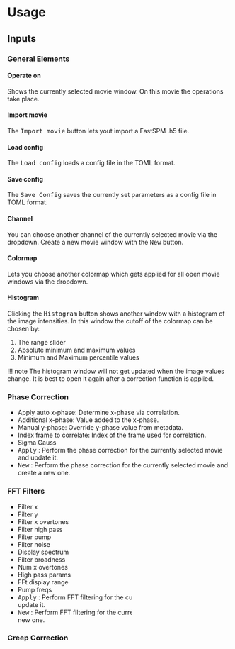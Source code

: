 # Usage

## Inputs

### General Elements

#### Operate on

Shows the currently selected movie window. On this movie the operations take
place.

#### Import movie

The <kbd>Import movie</kbd> button lets yout import a FastSPM .h5 file.

#### Load config

The <kbd>Load config</kbd> loads a config file in the TOML format.

#### Save config

The <kbd>Save Config</kbd> saves the currently set parameters as a config file
in TOML format.

#### Channel

You can choose another channel of the currently selected movie via the dropdown.
Create a new movie window with the <kbd>New</kbd> button.

#### Colormap

Lets you choose another colormap which gets applied for all open movie windows
via the dropdown.

#### Histogram

Clicking the <kbd>Histogram</kbd> button shows another window with a histogram
of the image intensities. In this window the cutoff of the colormap can be
chosen by:

1. The range slider
2. Absolute minimum and maximum values
3. Minimum and Maximum percentile values

!!! note
    The histogram window will not get updated when the image values change.
    It is best to open it again after a correction function is applied.

### Phase Correction

- Apply auto x-phase: Determine x-phase via correlation.
- Additional x-phase: Value added to the x-phase.
- Manual y-phase: Override y-phase value from metadata.
- Index frame to correlate: Index of the frame used for correlation.
- Sigma Gauss
- <kbd>Apply</kbd> : Perform the phase correction for the currently selected movie
    and update it.
- <kbd>New</kbd> : Perform the phase correction for the currently selected movie
    and create a new one.

### FFT Filters

- Filter x
- Filter y
- Filter x overtones
- Filter high pass
- Filter pump
- Filter noise
- Display spectrum
- Filter broadness
- Num x overtones
- High pass params
- FFt display range
- Pump freqs
- <kbd>Apply</kbd> : Perform FFT filtering for the currently selected movie
    and update it.
- <kbd>New</kbd> : Perform FFT filtering for the currently selected movie
    and create a new one.

### Creep Correction

- None
- sin
- bezier
- root
- Bezier parameters:
  - Weight boundry
  - Creep num cols
- Non-bezier parameters:
  - Initial guess
  - Guess Ind
- <kbd>Apply</kbd> : Perform the creep correction for the currently selected movie
    and update it.
- <kbd>New</kbd> : Perform the creep correction for the currently selected movie
    and create a new one.

### Modify

- <kbd>Toggle crop selection</kbd>
- <kbd>Crop</kbd>
- Cut frames
- <kbd>Cut</kbd>

### Drift

- common: Cut out the largest common area for the drift corrected frames.
- full: Apply padding around drift corrected frames.
- Mode:
    - correlation: Drift correction via cross correlation of two frames.
    - stackreg: Drift correction via [pystackref][https://pystackreg.readthedocs.io/en/latest/]
    - known: Drift correction via a previously saved '.drift.txt' file.
- Correlation paramters (apply only if 'Mode' is set to correlation):
    - Stepsize: The moving window size of frames to correlate to each other.
      Applies on if 'Mode' is set to correlation.
- StackReg parameters (apply only if 'Mode' is set to stackreg):
    - previous: Perform image registration with respect to the previous frame.
    - first: Perform image registration with respect to the first frame.
    - mean: Perform image registration with respect to the average over all frames.
- Filter:
    - Boxcar width: Width of the boxcar filter that is used for smoothing the drift path.
    - Median filter: Tick for smoothing the drift path with a median filter of size 3.
- <kbd>Apply</kbd> : Perform the drift correction for the currently selected movie
    and update it.
- <kbd>New</kbd> : Perform the drift correction for the currently selected movie
    and create a new one.

### Image Correction

- Corretion type
- Align type
- <kbd>Apply</kbd> : Perform the image correction for the currently selected movie
    and update it.
- <kbd>New</kbd> : Perform the image correction for the currently selected movie
    and create a new one.

### Image Filter

- Filter type
- Pixel width
- <kbd>Apply</kbd> : Perform the image filter for the currently selected movie
    and update it.
- <kbd>New</kbd> : Perform the image filter for the currently selected movie
    and create a new one.

### Export

- MP4: Tick for exporting the movie as an .mp4 file.
- TIFF: Tick for exporting the movie as a multipage .tiff file.
- Frames: Tick for exporting one or multiple frames of the movie.
- Scaling: Scaling multiplication factor that gets applied in x and y dimensions.
- FPS factor: Factor that gets multplied to frames per second from movie acquistion.
- Frame export images: Sets the range of frames to export
- Frame export format: Sets the file format for saving frames.
- Auto label: Tick for labeling frames in the .mp4 file or .png file.
- <kbd>Export</kbd>: Perform the movie and frame export.

